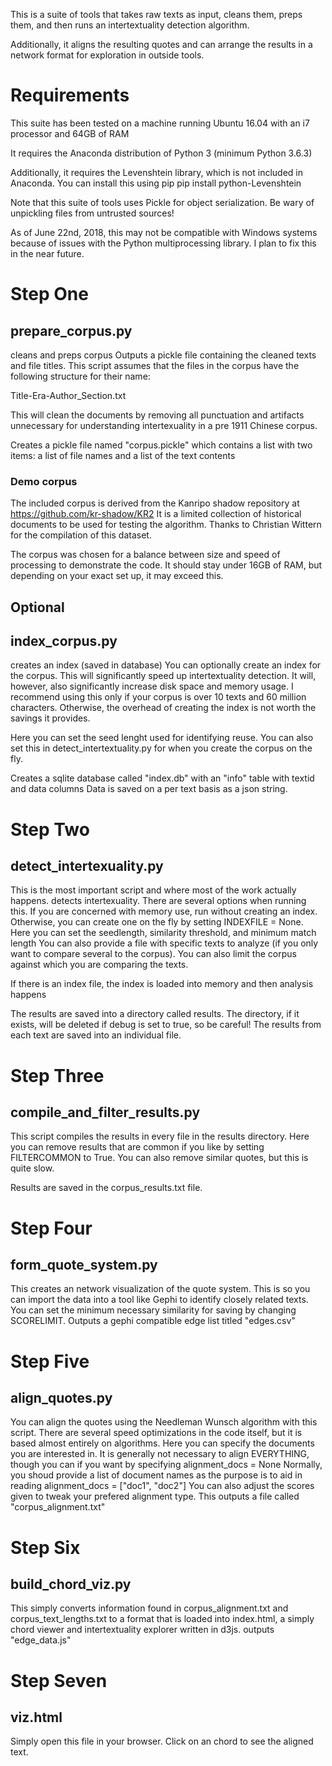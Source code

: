 This is a suite of tools that takes raw texts as input, cleans them, preps them, and then runs an intertextuality detection algorithm.

Additionally, it aligns the resulting quotes and can arrange the results in a network format for exploration in outside tools.

# Requirements
This suite has been tested on a machine running Ubuntu 16.04 with an i7 processor and 64GB of RAM

It requires the Anaconda distribution of Python 3 (minimum Python 3.6.3)

Additionally, it requires the Levenshtein library, which is not included in Anaconda. You can install this using pip
pip install python-Levenshtein

Note that this suite of tools uses Pickle for object serialization. Be wary of unpickling files from untrusted sources!

As of June 22nd, 2018, this may not be compatible with Windows systems because of issues with the Python multiprocessing
library. I plan to fix this in the near future.

# Step One
## prepare_corpus.py   
cleans and preps corpus
Outputs a pickle file containing the cleaned texts and file titles.
This script assumes that the files in the corpus have the following structure for their name:

Title-Era-Author_Section.txt

This will clean the documents by removing all punctuation and artifacts unnecessary for understanding intertexuality
in a pre 1911 Chinese corpus.

Creates a pickle file named "corpus.pickle" which contains a list with two items: a list of file names
and a list of the text contents

### Demo corpus
The included corpus is derived from the Kanripo shadow repository at https://github.com/kr-shadow/KR2
It is a limited collection of historical documents to be used for testing the algorithm.
Thanks to Christian Wittern for the compilation of this dataset.

The corpus was chosen for a balance between size and speed of processing to demonstrate the code. It should stay under 16GB of RAM, but depending on your exact set up, it may exceed this.

## Optional
## index_corpus.py 
creates an index (saved in database)
You can optionally create an index for the corpus. This will significantly speed up intertextuality detection.
It will, however, also significantly increase disk space and memory usage. I recommend using this only if your
corpus is over 10 texts and 60 million characters. Otherwise, the overhead of creating the index is not worth
the savings it provides.

Here you can set the seed lenght used for identifying reuse. You can also set this in detect_intertextuality.py
for when you create the corpus on the fly.

Creates a sqlite database called "index.db" with an "info" table with textid and data columns
Data is saved on a per text basis as a json string.


# Step Two
## detect_intertexuality.py
This is the most important script and where most of the work actually happens.
detects intertexuality. There are several options when running this. If you are concerned with memory use, run
without creating an index. Otherwise, you can create one on the fly by setting INDEXFILE = None.
Here you can set the seedlength, similarity threshold, and minimum match length
You can also provide a file with specific texts to analyze (if you only want to compare several to the corpus).
You can also limit the corpus against which you are comparing the texts.

If there is an index file, the index is loaded into memory and then analysis happens

The results are saved into a directory called results. The directory, if it exists, will be deleted if debug is
set to true, so be careful! The results from each text are saved into an individual file.

# Step Three
## compile_and_filter_results.py
This script compiles the results in every file in the results directory. Here you can remove results that are common
if you like by setting FILTERCOMMON to True. You can also remove similar quotes, but this is quite slow.

Results are saved in the corpus_results.txt file.

# Step Four
## form_quote_system.py
This creates an network visualization of the quote system. This is so you can import the data into a tool like
Gephi to identify closely related texts. You can set the minimum necessary similarity for saving by changing
SCORELIMIT. Outputs a gephi compatible edge list titled "edges.csv"

# Step Five
## align_quotes.py 
You can align the quotes using the Needleman Wunsch algorithm with this script. There are several speed optimizations
in the code itself, but it is based almost entirely on algorithms. Here you can specify the documents you are interested
in. It is generally not necessary to align EVERYTHING, though you can if you want by specifying
alignment_docs = None
Normally, you shoud provide a list of document names as the purpose is to aid in reading
alignment_docs = ["doc1", "doc2"]
You can also adjust the scores given to tweak your prefered alignment type.
This outputs a file called "corpus_alignment.txt"

# Step Six
## build_chord_viz.py
This simply converts information found in corpus_alignment.txt and corpus_text_lengths.txt to a format that is loaded
into index.html, a simply chord viewer and intertextuality explorer written in d3js.
outputs "edge_data.js"

# Step Seven
## viz.html
Simply open this file in your browser. Click on an chord to see the aligned text.
